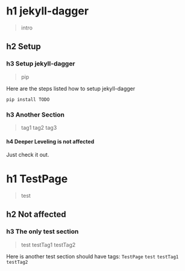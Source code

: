 # h1 jekyll-dagger
> intro

## h2 Setup

### h3 Setup jekyll-dagger
> pip

Here are the steps listed how to setup jekyll-dagger

```
pip install TODO
```

### h3 Another Section
> tag1 tag2 tag3

#### h4 Deeper Leveling is not affected

Just check it out.

# h1 TestPage
> test

## h2 Not affected

### h3 The only test section
> test testTag1 testTag2

Here is another test section should have tags: `TestPage` `test` `testTag1` `testTag2`

